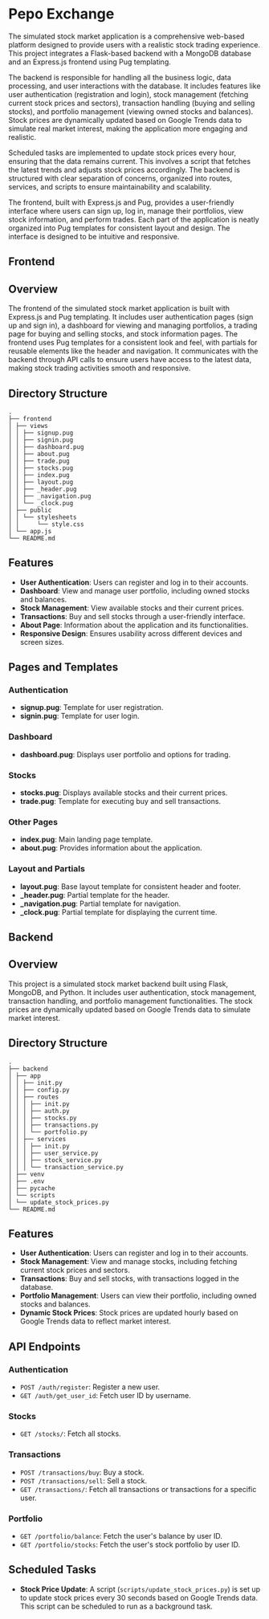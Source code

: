 # Pepo Exchange

The simulated stock market application is a comprehensive web-based platform designed to provide users with a realistic stock trading experience. This project integrates a Flask-based backend with a MongoDB database and an Express.js frontend using Pug templating.

The backend is responsible for handling all the business logic, data processing, and user interactions with the database. It includes features like user authentication (registration and login), stock management (fetching current stock prices and sectors), transaction handling (buying and selling stocks), and portfolio management (viewing owned stocks and balances). Stock prices are dynamically updated based on Google Trends data to simulate real market interest, making the application more engaging and realistic.

Scheduled tasks are implemented to update stock prices every hour, ensuring that the data remains current. This involves a script that fetches the latest trends and adjusts stock prices accordingly. The backend is structured with clear separation of concerns, organized into routes, services, and scripts to ensure maintainability and scalability.

The frontend, built with Express.js and Pug, provides a user-friendly interface where users can sign up, log in, manage their portfolios, view stock information, and perform trades. Each part of the application is neatly organized into Pug templates for consistent layout and design. The interface is designed to be intuitive and responsive.

## Frontend

## Overview

The frontend of the simulated stock market application is built with Express.js and Pug templating. It includes user authentication pages (sign up and sign in), a dashboard for viewing and managing portfolios, a trading page for buying and selling stocks, and stock information pages. The frontend uses Pug templates for a consistent look and feel, with partials for reusable elements like the header and navigation. It communicates with the backend through API calls to ensure users have access to the latest data, making stock trading activities smooth and responsive.

## Directory Structure

```
.
├── frontend
│ ├── views
│ │ ├── signup.pug
│ │ ├── signin.pug
│ │ ├── dashboard.pug
│ │ ├── about.pug
│ │ ├── trade.pug
│ │ ├── stocks.pug
│ │ ├── index.pug
│ │ ├── layout.pug
│ │ ├── _header.pug
│ │ ├── _navigation.pug
│ │ └── _clock.pug
│ ├── public
│ │ └── stylesheets
│ │     └── style.css
│ └── app.js
└── README.md
```

## Features

- **User Authentication**: Users can register and log in to their accounts.
- **Dashboard**: View and manage user portfolio, including owned stocks and balances.
- **Stock Management**: View available stocks and their current prices.
- **Transactions**: Buy and sell stocks through a user-friendly interface.
- **About Page**: Information about the application and its functionalities.
- **Responsive Design**: Ensures usability across different devices and screen sizes.

## Pages and Templates

### Authentication

- **signup.pug**: Template for user registration.
- **signin.pug**: Template for user login.

### Dashboard

- **dashboard.pug**: Displays user portfolio and options for trading.

### Stocks

- **stocks.pug**: Displays available stocks and their current prices.
- **trade.pug**: Template for executing buy and sell transactions.

### Other Pages

- **index.pug**: Main landing page template.
- **about.pug**: Provides information about the application.

### Layout and Partials

- **layout.pug**: Base layout template for consistent header and footer.
- **_header.pug**: Partial template for the header.
- **_navigation.pug**: Partial template for navigation.
- **_clock.pug**: Partial template for displaying the current time.

## Backend

## Overview

This project is a simulated stock market backend built using Flask, MongoDB, and Python. It includes user authentication, stock management, transaction handling, and portfolio management functionalities. The stock prices are dynamically updated based on Google Trends data to simulate market interest.

## Directory Structure

```
.
├── backend
│ ├── app
│ │ ├── init.py
│ │ ├── config.py
│ │ ├── routes
│ │ │ ├── init.py
│ │ │ ├── auth.py
│ │ │ ├── stocks.py
│ │ │ ├── transactions.py
│ │ │ └── portfolio.py
│ │ ├── services
│ │ │ ├── init.py
│ │ │ ├── user_service.py
│ │ │ ├── stock_service.py
│ │ │ └── transaction_service.py
│ ├── venv
│ ├── .env
│ ├── pycache
│ └── scripts
│ └── update_stock_prices.py
└── README.md
```

## Features

- **User Authentication**: Users can register and log in to their accounts.
- **Stock Management**: View and manage stocks, including fetching current stock prices and sectors.
- **Transactions**: Buy and sell stocks, with transactions logged in the database.
- **Portfolio Management**: Users can view their portfolio, including owned stocks and balances.
- **Dynamic Stock Prices**: Stock prices are updated hourly based on Google Trends data to reflect market interest.

## API Endpoints

### Authentication

- `POST /auth/register`: Register a new user.
- `GET /auth/get_user_id`: Fetch user ID by username.

### Stocks

- `GET /stocks/`: Fetch all stocks.

### Transactions

- `POST /transactions/buy`: Buy a stock.
- `POST /transactions/sell`: Sell a stock.
- `GET /transactions/`: Fetch all transactions or transactions for a specific user.

### Portfolio

- `GET /portfolio/balance`: Fetch the user's balance by user ID.
- `GET /portfolio/stocks`: Fetch the user's stock portfolio by user ID.

## Scheduled Tasks

- **Stock Price Update**: A script (`scripts/update_stock_prices.py`) is set up to update stock prices every 30 seconds based on Google Trends data. This script can be scheduled to run as a background task.
